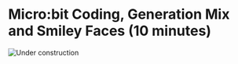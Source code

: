 # Micro:bit Coding, Generation Mix and Smiley Faces (10 minutes)

![Under construction](/static/eis/under-construction.jpg)